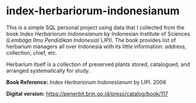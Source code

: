 # index-herbariorum-indonesianum

This is a simple SQL personal project using data that I collected from the book _Index  Herbariorum Indonesianum_ by Indonesian Institute of Sciences (_Lembaga Ilmu Pendidikan Indonesia_/ LIPI).
The book provides list of herbarium managers all over Indonesia with its little information: address, collection, chief, etc.

Herbarium itself is a collection of preserved plants stored, catalogued, and arranged systematically for study.
 


**Book Reference:** _Index Herbariorum Indonesianum_ by LIPI. 2006

**Digital version:** https://penerbit.brin.go.id/press/catalog/book/117
